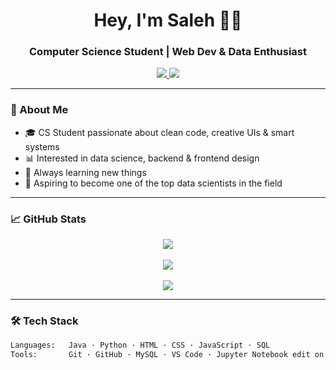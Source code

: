 <h1 align="center">Hey, I'm Saleh 👨‍💻</h1>
<h3 align="center">Computer Science Student | Web Dev & Data Enthusiast</h3>

<p align="center">
  <a href="https://salehalomair.github.io/MyWebsite/" target="_blank">
    <img src="https://img.shields.io/badge/Portfolio-%23121011.svg?&style=for-the-badge&logo=github&logoColor=white" />
  </a>
  <a href="mailto:salehomair1424@gmail.com">
    <img src="https://img.shields.io/badge/Email-Me-red?style=for-the-badge&logo=gmail&logoColor=white" />
  </a>
</p>

---

### 🚀 About Me
- 🎓 CS Student passionate about clean code, creative UIs & smart systems
- 📊 Interested in data science, backend & frontend design
- 🌱 Always learning new things
- 🎯 Aspiring to become one of the top data scientists in the field

---

### 📈 GitHub Stats

<p align="center">
  <img src="https://github-readme-streak-stats.herokuapp.com/?user=SalehAlomair&theme=tokyonight" />
  <br><br>
  <img src="https://github-readme-stats.vercel.app/api?username=SalehAlomair&show_icons=true&theme=tokyonight&hide_border=true" />
  <br><br>
  <img src="https://github-readme-stats.vercel.app/api/top-langs/?username=SalehAlomair&layout=compact&theme=tokyonight&hide_border=true" />
</p>

---

### 🛠️ Tech Stack
```bash
Languages:   Java · Python · HTML · CSS · JavaScript · SQL
Tools:       Git · GitHub · MySQL · VS Code · Jupyter Notebook edit on this

